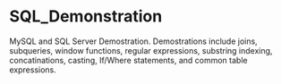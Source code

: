 # SQL_Demonstration
MySQL and SQL Server Demostration.
Demostrations include joins, subqueries, window functions, regular expressions, substring indexing, concatinations, casting, If/Where statements, and common table expressions.
